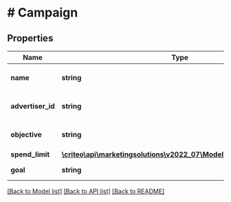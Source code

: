 # # Campaign

## Properties

Name | Type | Description | Notes
------------ | ------------- | ------------- | -------------
**name** | **string** | Name of the campaign | [optional]
**advertiser_id** | **string** | Advertiser id of the campaign | [optional]
**objective** | **string** | Campaign&#39;s marketing objective | [optional]
**spend_limit** | [**\criteo\api\marketingsolutions\v2022_07\Model\CampaignSpendLimit**](CampaignSpendLimit.md) |  | [optional]
**goal** | **string** | Goal of the campaign | [optional]

[[Back to Model list]](../../README.md#models) [[Back to API list]](../../README.md#endpoints) [[Back to README]](../../README.md)
